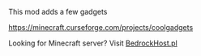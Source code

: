This mod adds a few gadgets

https://minecraft.curseforge.com/projects/coolgadgets

Looking for Minecraft server? Visit [BedrockHost.pl](https://bedrockhost.pl/)
